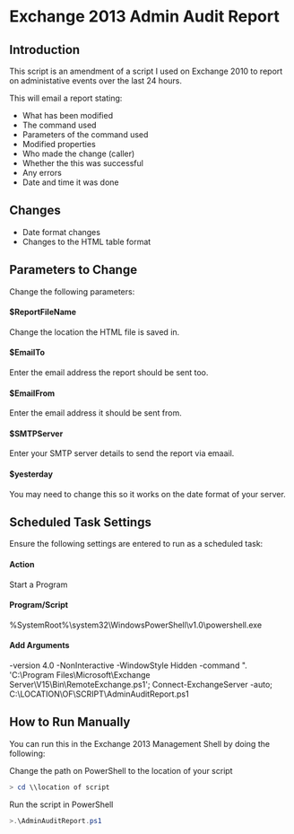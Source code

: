 # Exchange 2013 Admin Audit Report

## Introduction

This script is an amendment of a script I used on Exchange 2010 to report on administative events over the last 24 hours.

This will email a report stating:

- What has been modified
- The command used
- Parameters of the command used
- Modified properties
- Who made the change (caller)
- Whether the this was successful
- Any errors
- Date and time it was done

## Changes

- Date format changes
- Changes to the HTML table format

## Parameters to Change

Change the following parameters:

#### $ReportFileName
Change the location the HTML file is saved in.
#### $EmailTo
Enter the email address the report should be sent too.
#### $EmailFrom
Enter the email address it should be sent from.
#### $SMTPServer
Enter your SMTP server details to send the report via emaail.
#### $yesterday
You may need to change this so it works on the date format of your server.

## Scheduled Task Settings

Ensure the following settings are entered to run as a scheduled task:

#### Action
Start a Program
#### Program/Script
%SystemRoot%\system32\WindowsPowerShell\v1.0\powershell.exe
#### Add Arguments
-version 4.0 -NonInteractive -WindowStyle Hidden -command ". 'C:\Program Files\Microsoft\Exchange Server\V15\Bin\RemoteExchange.ps1'; Connect-ExchangeServer -auto; C:\LOCATION\OF\SCRIPT\AdminAuditReport.ps1

## How to Run Manually

You can run this in the Exchange 2013 Management Shell by doing the following:

Change the path on PowerShell to the location of your script
```powershell
> cd \\location of script
```
Run the script in PowerShell
```powershell
>.\AdminAuditReport.ps1
```
